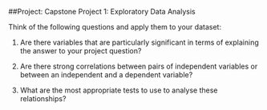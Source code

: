 ##Project: Capstone Project 1: Exploratory Data Analysis

Think of the following questions and apply them to your dataset:

1. Are there variables that are particularly significant in terms of explaining the answer to your project question?

2. Are there strong correlations between pairs of independent variables or between an independent and a dependent variable?

3. What are the most appropriate tests to use to analyse these relationships?
